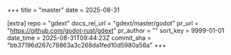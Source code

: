 +++
title = "master"
date = 2025-08-31

[extra]
repo = "gdext"
docs_rel_url = "gdext/master/godot"
pr_url = "https://github.com/godot-rust/gdext"
pr_author = ""
sort_key = 9999-01-01
date_time = 2025-08-31T09:44:23Z
commit_sha = "bb37196d267c78863a3c268da1fed10d5980a56a"
+++


